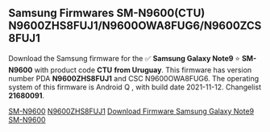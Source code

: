 <h2>Samsung Firmwares SM-N9600(CTU) N9600ZHS8FUJ1/N9600OWA8FUG6/N9600ZCS8FUJ1</h2>
Download the Samsung firmware for the ✅ <strong>Samsung Galaxy Note9 </strong> ⭐ <strong>SM-N9600</strong> with product code <strong>CTU</strong> <strong> from Uruguay</strong>. This firmware has version number PDA <strong>N9600ZHS8FUJ1</strong> and CSC N9600OWA8FUG6. The operating system of this firmware is Android Q , with build date 2021-11-12. Changelist <strong>21680091</strong>.


[SM-N9600](https://samfirm.shop/samsung/model/SM-N9600)
[N9600ZHS8FUJ1](https://samfirm.shop/samsung/pda/N9600ZHS8FUJ1)
[Download Firmware Samsung Galaxy Note9 SM-N9600](https://samfirm.shop/samsung/firmware/473907)
